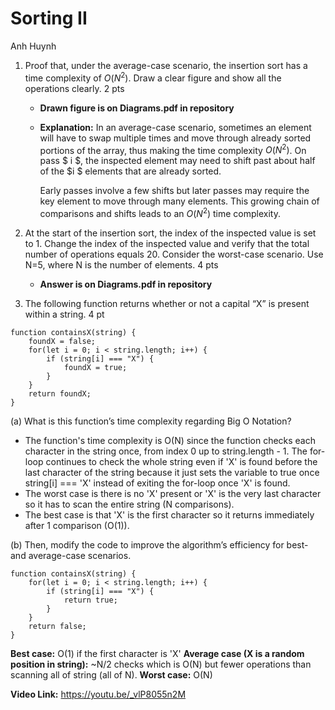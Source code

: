 # Sorting II

Anh Huynh

1. Proof that, under the average-case scenario, the insertion sort has a time complexity of $O(N^2)$. Draw a clear figure and show all the operations clearly. 2 pts 

   - **Drawn figure is on Diagrams.pdf in repository**

   - **Explanation:** In an average-case scenario, sometimes an element will have to swap multiple times and move through already sorted portions of the array, thus making the time complexity $O(N^2)$. On pass $ i $, the inspected element may need to shift past about half of the $i $ elements that are already sorted. 

     Early passes involve a few shifts but later passes may require the key element to move through many elements. This growing chain of comparisons and shifts leads to an $O(N^2)$ time complexity.

2. At the start of the insertion sort, the index of the inspected value is set to 1. Change the index of the inspected value and verify that the total number of operations equals 20. Consider the worst-case scenario. Use N=5, where N is the number of elements. 4 pts

   - **Answer is on Diagrams.pdf in repository**

3. The following function returns whether or not a capital “X” is present within a string. 4 pt

```
function containsX(string) {
	foundX = false;
	for(let i = 0; i < string.length; i++) { 
		if (string[i] === "X") {
			foundX = true; 
		}
	}
	return foundX; 
}
```

(a) What is this function’s time complexity regarding Big O Notation?

- The function's time complexity is O(N) since the function checks each character in the string once, from index 0 up to string.length - 1. The for-loop continues to check the whole string even if 'X' is found before the last character of the string because it just sets the variable to true once string[i] === 'X' instead of exiting the for-loop once 'X' is found. 
- The worst case is there is no 'X' present or 'X' is the very last character so it has to scan the entire string (N comparisons).
- The best case is that 'X' is the first character so it returns immediately after 1 comparison (O(1)).

(b) Then, modify the code to improve the algorithm’s efficiency for best- and average-case scenarios.
```
function containsX(string) {
	for(let i = 0; i < string.length; i++) { 
		if (string[i] === "X") {
			return true;
		}
	}
	return false; 
}
```

**Best case:** O(1) if the first character is 'X'
**Average case (X is a random position in string):** ~N/2 checks which is O(N) but fewer operations than scanning all of string (all of N).
**Worst case:** O(N)


**Video Link:** https://youtu.be/_vlP8055n2M